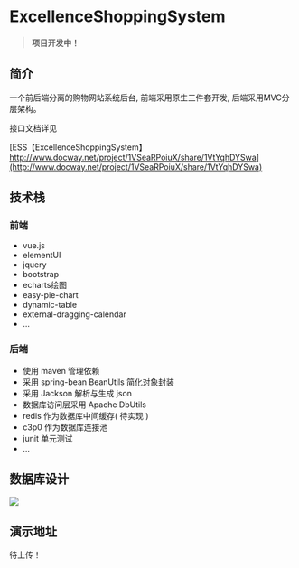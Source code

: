# ExcellenceShoppingSystem


> **项目开发中！**

## 简介

一个前后端分离的购物网站系统后台, 前端采用原生三件套开发, 后端采用MVC分层架构。


接口文档详见

[ESS【ExcellenceShoppingSystem】 http://www.docway.net/project/1VSeaRPoiuX/share/1VtYqhDYSwa](http://www.docway.net/project/1VSeaRPoiuX/share/1VtYqhDYSwa)



## 技术栈
### 前端
+ vue.js
+ elementUI
+ jquery
+ bootstrap
+ echarts绘图
+ easy-pie-chart
+ dynamic-table
+ external-dragging-calendar
+ ...

### 后端
+ 使用 maven 管理依赖
+ 采用 spring-bean BeanUtils 简化对象封装
+ 采用 Jackson 解析与生成 json
+ 数据库访问层采用 Apache DbUtils
+ redis 作为数据库中间缓存( 待实现 )
+ c3p0 作为数据库连接池
+ junit 单元测试
+ ...

## 数据库设计

![](https://image--bed.oss-cn-qingdao.aliyuncs.com/image--bed--PicGo/20200611223208.png?x-oss-process=image)

## 演示地址
待上传！
